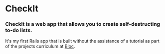 # CheckIt #
### CheckIt is a web app that allows you to create self-destructing to-do lists. ###

It's my first Rails app that is built without the assistance of a tutorial
as part of the projects curriculum at [Bloc][1].


[1]: http://www.bloc,io
